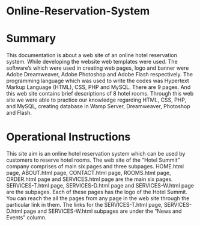 # Online-Reservation-System

# Summary
This documentation is about a web site of an online hotel reservation system. While developing the website web templates were used. The software’s which were used in creating web pages, logo and banner were Adobe Dreamweaver, Adobe Photoshop and Adobe Flash respectively. The programming language which was used to write the codes was Hypertext Markup Language (HTML), CSS, PHP and MySQL. There are 9 pages. And this web site contains brief descriptions of 8 hotel rooms. Through this web site we were able to practice our knowledge regarding HTML, CSS, PHP, and MySQL, creating database in Wamp Server, Dreamweaver, Photoshop and Flash.

# Operational Instructions
This site aim is an online hotel reservation system which can be used by customers to reserve hotel rooms. The web site of the “Hotel Summit” company comprises of main six pages and three subpages. HOME.html page, ABOUT.html page, CONTACT.html page, ROOMS.html page, ORDER.html page and SERVICES.html page are the main six pages. SERVICES-T.html page, SERVICES-D.html page and SERVICES-W.html page are the subpages. Each of these pages has the logo of the Hotel Summit. You can reach the all the pages from any page in the web site through the particular link in them. The links for the SERVICES-T.html page, SERVICES-D.html page and SERVICES-W.html subpages are under the “News and Events” column.


